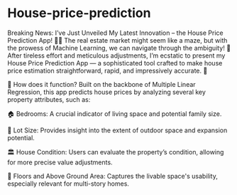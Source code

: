 # House-price-prediction

Breaking News: I’ve Just Unveiled My Latest Innovation – the House Price Prediction App! 🏡✨ The real estate market might seem like a maze, but with the prowess of Machine Learning, we can navigate through the ambiguity! 🎯 After tireless effort and meticulous adjustments, I’m ecstatic to present my House Price Prediction App — a sophisticated tool crafted to make house price estimation straightforward, rapid, and impressively accurate. 🎉

🌟 How does it function? Built on the backbone of Multiple Linear Regression, this app predicts house prices by analyzing several key property attributes, such as:

🏠 Bedrooms: A crucial indicator of living space and potential family size.

🌳 Lot Size: Provides insight into the extent of outdoor space and expansion potential.

🏛️ House Condition: Users can evaluate the property’s condition, allowing for more precise value adjustments.

🌇 Floors and Above Ground Area: Captures the livable space's usability, especially relevant for multi-story homes.
